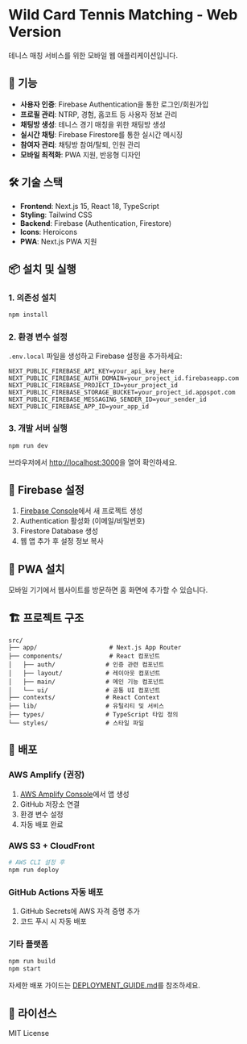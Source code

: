 # Wild Card Tennis Matching - Web Version

테니스 매칭 서비스를 위한 모바일 웹 애플리케이션입니다.

## 🚀 기능

- **사용자 인증**: Firebase Authentication을 통한 로그인/회원가입
- **프로필 관리**: NTRP, 경험, 홈코트 등 사용자 정보 관리
- **채팅방 생성**: 테니스 경기 매칭을 위한 채팅방 생성
- **실시간 채팅**: Firebase Firestore를 통한 실시간 메시징
- **참여자 관리**: 채팅방 참여/탈퇴, 인원 관리
- **모바일 최적화**: PWA 지원, 반응형 디자인

## 🛠 기술 스택

- **Frontend**: Next.js 15, React 18, TypeScript
- **Styling**: Tailwind CSS
- **Backend**: Firebase (Authentication, Firestore)
- **Icons**: Heroicons
- **PWA**: Next.js PWA 지원

## 📦 설치 및 실행

### 1. 의존성 설치

```bash
npm install
```

### 2. 환경 변수 설정

`.env.local` 파일을 생성하고 Firebase 설정을 추가하세요:

```env
NEXT_PUBLIC_FIREBASE_API_KEY=your_api_key_here
NEXT_PUBLIC_FIREBASE_AUTH_DOMAIN=your_project_id.firebaseapp.com
NEXT_PUBLIC_FIREBASE_PROJECT_ID=your_project_id
NEXT_PUBLIC_FIREBASE_STORAGE_BUCKET=your_project_id.appspot.com
NEXT_PUBLIC_FIREBASE_MESSAGING_SENDER_ID=your_sender_id
NEXT_PUBLIC_FIREBASE_APP_ID=your_app_id
```

### 3. 개발 서버 실행

```bash
npm run dev
```

브라우저에서 [http://localhost:3000](http://localhost:3000)을 열어 확인하세요.

## 🔧 Firebase 설정

1. [Firebase Console](https://console.firebase.google.com/)에서 새 프로젝트 생성
2. Authentication 활성화 (이메일/비밀번호)
3. Firestore Database 생성
4. 웹 앱 추가 후 설정 정보 복사

## 📱 PWA 설치

모바일 기기에서 웹사이트를 방문하면 홈 화면에 추가할 수 있습니다.

## 🏗 프로젝트 구조

```
src/
├── app/                    # Next.js App Router
├── components/             # React 컴포넌트
│   ├── auth/              # 인증 관련 컴포넌트
│   ├── layout/            # 레이아웃 컴포넌트
│   ├── main/              # 메인 기능 컴포넌트
│   └── ui/                # 공통 UI 컴포넌트
├── contexts/              # React Context
├── lib/                   # 유틸리티 및 서비스
├── types/                 # TypeScript 타입 정의
└── styles/                # 스타일 파일
```

## 🚀 배포

### AWS Amplify (권장)

1. [AWS Amplify Console](https://console.aws.amazon.com/amplify/)에서 앱 생성
2. GitHub 저장소 연결
3. 환경 변수 설정
4. 자동 배포 완료

### AWS S3 + CloudFront

```bash
# AWS CLI 설정 후
npm run deploy
```

### GitHub Actions 자동 배포

1. GitHub Secrets에 AWS 자격 증명 추가
2. 코드 푸시 시 자동 배포

### 기타 플랫폼

```bash
npm run build
npm start
```

자세한 배포 가이드는 [DEPLOYMENT_GUIDE.md](./DEPLOYMENT_GUIDE.md)를 참조하세요.

## 📄 라이선스

MIT License